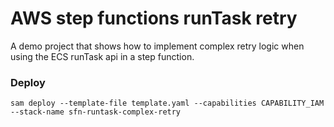 # AWS step functions runTask retry

A demo project that shows how to implement complex retry logic when using the ECS runTask api in a step function.

### Deploy

    sam deploy --template-file template.yaml --capabilities CAPABILITY_IAM --stack-name sfn-runtask-complex-retry

